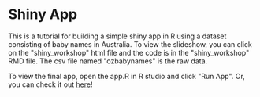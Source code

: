 # Shiny App

This is a tutorial for building a simple shiny app in R using a dataset consisting of baby names in Australia. 
To view the slideshow, you can click on the "shiny_workshop" html file and the code is in the "shiny_workshop" RMD file. 
The csv file named "ozbabynames" is the raw data. <br>

To view the final app, open the app.R in R studio and click "Run App". Or, you can check it out [here](https://j-sloane-92.shinyapps.io/babynames/)!

